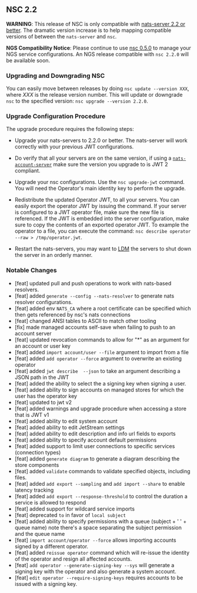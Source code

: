 ## NSC 2.2

**WARNING**: This release of NSC is only compatible with [nats-server 2.2 or better](https://github.com/nats-io/nats-server/releases/tag/v2.2.0). The dramatic version increase is to help mapping compatible versions of between the `nats-server` and `nsc`.

**NGS Compatibility Notice**: Please continue to use [nsc 0.5.0](https://github.com/nats-io/nsc/releases/tag/0.5.0) to manage your NGS service configurations. An NGS release compatible with `nsc 2.2.0` will be available soon.

### Upgrading and Downgrading NSC

You can easily move between releases by doing `nsc update --version XXX`, where _XXX_ is the release version number. This will update or downgrade `nsc` to the specified version: `nsc upgrade --version 2.2.0`.

### Upgrade Configuration Procedure

The upgrade procedure requires the following steps:

- Upgrade your nats-servers to 2.2.0 or better. The nats-server will work correctly with your previous JWT configurations.

- Do verify that all your servers are on the same version, if using a [`nats-account-server`](https://docs.nats.io/nats-tools/nas) make sure the version you upgrade to is JWT 2 compliant.

- Upgrade your nsc configurations. Use the `nsc upgrade-jwt` command. You will need the Operator's main identity key to perform the upgrade.

- Redistribute the updated Operator JWT, to all your servers. You can easily export the operator JWT by issuing the command. If your server is configured to a JWT operator file, make sure the new file is referenced. If the JWT is embedded into the server configuration, make sure to copy the contents of an exported operator JWT. To example the operator to a file, you can execute the command: `nsc describe operator --raw > /tmp/operator.jwt`.

- Restart the nats-servers, you may want to [LDM](https://docs.nats.io/nats-server/nats_admin/lame_duck_mode) the servers to shut down the server in an orderly manner.

### Notable Changes

- [feat] updated pull and push operations to work with nats-based resolvers.
- [feat] added `generate --config --nats-resolver` to generate nats resolver configurations.
- [feat] added env `NATS_CA` where a root certificate can be specified which then gets referenced by nsc's nats connections
- [feat] changed ANSI tables to ASCII to match other tooling
- [fix] made managed accounts self-save when failing to push to an account server
- [feat] updated revocation commands to allow for "*" as an argument for an account or user key
- [feat] added `import account/user --file` argument to import from a file
- [feat] added `add operator --force` argument to overwrite an existing operator
- [feat] added `jwt describe  --json` to take an argument describing a JSON path in the JWT
- [feat] added the ability to select the a signing key when signing a user.
- [feat] added ability to sign accounts on managed stores for which the user has the operator key
- [feat] updated to jwt v2
- [feat] added warnings and upgrade procedure when accessing a store that is JWT v1
- [feat] added ability to edit system account
- [feat] added ability to edit JetStream settings
- [feat] added ability to edit description and info url fields to exports
- [feat] added ability to specify account default permissions
- [feat] added support to limit user connections to specific services (connection types)
- [feat] added `generate diagram` to generate a diagram describing the store components
- [feat] added `validate` commands to validate specified objects, including files.
- [feat] added `add export --sampling` and `add import --share` to enable latency tracking
- [feat] added `add export --response-threshold` to control the duration a service is allowed to respond
- [feat] added support for wildcard service imports
- [feat] deprecated `to` in favor of `local subject`
- [feat] added ability to specify permissions with a queue (subject + ' ' + queue name) note there's a space separating the subject permission and the queue name
- [feat] `import account/operator --force` allows importing accounts signed by a different operator.
- [feat] added `reissue operator` command which will re-issue the identity of the operator and resign all affected accounts.
- [feat] `add operator --generate-signing-key --sys` will generate a signing key with the operator and also generate a system account.
- [feat] `edit operator --require-signing-keys` requires accounts to be issued with a signing key.
